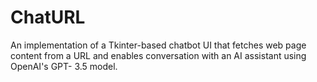 # ChatURL
An implementation of a Tkinter-based chatbot UI that fetches web page content from a URL and enables conversation with an AI assistant using OpenAI's GPT- 3.5 model.
